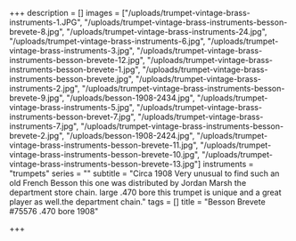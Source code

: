 +++
description = []
images = ["/uploads/trumpet-vintage-brass-instruments-1.JPG", "/uploads/trumpet-vintage-brass-instruments-besson-brevete-8.jpg", "/uploads/trumpet-vintage-brass-instruments-24.jpg", "/uploads/trumpet-vintage-brass-instruments-6.jpg", "/uploads/trumpet-vintage-brass-instruments-3.jpg", "/uploads/trumpet-vintage-brass-instruments-besson-brevete-12.jpg", "/uploads/trumpet-vintage-brass-instruments-besson-brevete-1.jpg", "/uploads/trumpet-vintage-brass-instruments-besson-brevete.jpg", "/uploads/trumpet-vintage-brass-instruments-2.jpg", "/uploads/trumpet-vintage-brass-instruments-besson-brevete-9.jpg", "/uploads/besson-1908-2434.jpg", "/uploads/trumpet-vintage-brass-instruments-5.jpg", "/uploads/trumpet-vintage-brass-instruments-besson-brevet-7.jpg", "/uploads/trumpet-vintage-brass-instruments-7.jpg", "/uploads/trumpet-vintage-brass-instruments-besson-brevete-2.jpg", "/uploads/besson-1908-2424.jpg", "/uploads/trumpet-vintage-brass-instruments-besson-brevete-11.jpg", "/uploads/trumpet-vintage-brass-instruments-besson-brevete-10.jpg", "/uploads/trumpet-vintage-brass-instruments-besson-brevete-13.jpg"]
instruments = "trumpets"
series = ""
subtitle = "Circa 1908 Very unusual to find such an old French Besson this one was distributed by Jordan Marsh the department store chain. large .470 bore this trumpet is unique and a great player as well.the department chain."
tags = []
title = "Besson Brevete #75576 .470 bore 1908"

+++
